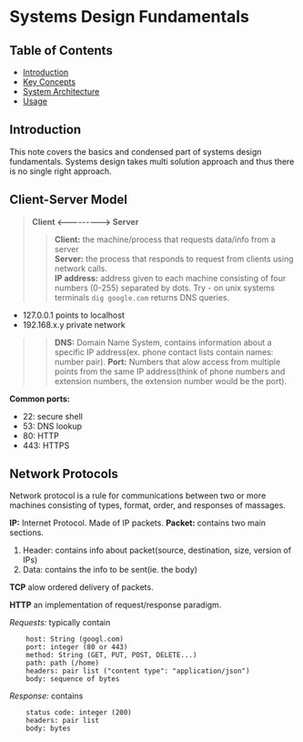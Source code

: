# Systems Design Fundamentals

## Table of Contents

- [Introduction](#introduction)
- [Key Concepts](#key-concepts)
- [System Architecture](#System-Architecture)
- [Usage](#usage)
## Introduction

This note covers the basics and condensed part of systems design fundamentals. Systems design takes multi solution approach and thus there is no single right approach.  

## Client-Server Model

 > **Client <---------> Server**
>> **Client:** the machine/process that requests data/info from a server  
>> **Server:** the process that responds to request from clients using network calls.  
>> **IP address:** address given to each machine consisting of four numbers (0-255) separated by dots. Try - on unix systems terminals `dig google.com` returns DNS queries.  
- 127.0.0.1 points to localhost
- 192.168.x.y private network
>> **DNS:** Domain Name System, contains information about a specific IP address(ex. phone contact lists contain names: number pair).
>> **Port:** Numbers that alow access from multiple points from the same IP address(think of phone numbers and extension numbers, the extension number would be the port).

**Common ports:** 
- 22: secure shell
- 53: DNS lookup
- 80: HTTP
- 443: HTTPS

## Network Protocols

Network protocol is a rule for communications between two or more machines consisting of types, format, order, and responses of massages.

**IP:**  Internet Protocol. Made of IP packets.
**Packet:** contains two main sections. 
 1. Header: contains info about packet(source, destination, size, version of IPs) 
 2. Data: contains the info to be sent(ie. the body)

**TCP** alow ordered delivery of packets.

**HTTP** an implementation of request/response paradigm. 

*Requests:* typically contain
```
    host: String (googl.com)
    port: integer (80 or 443)
    method: String (GET, PUT, POST, DELETE...)
    path: path (/home)
    headers: pair list ("content type": "application/json")
    body: sequence of bytes
```
*Response:* contains 
```
    status code: integer (200)
    headers: pair list 
    body: bytes
```